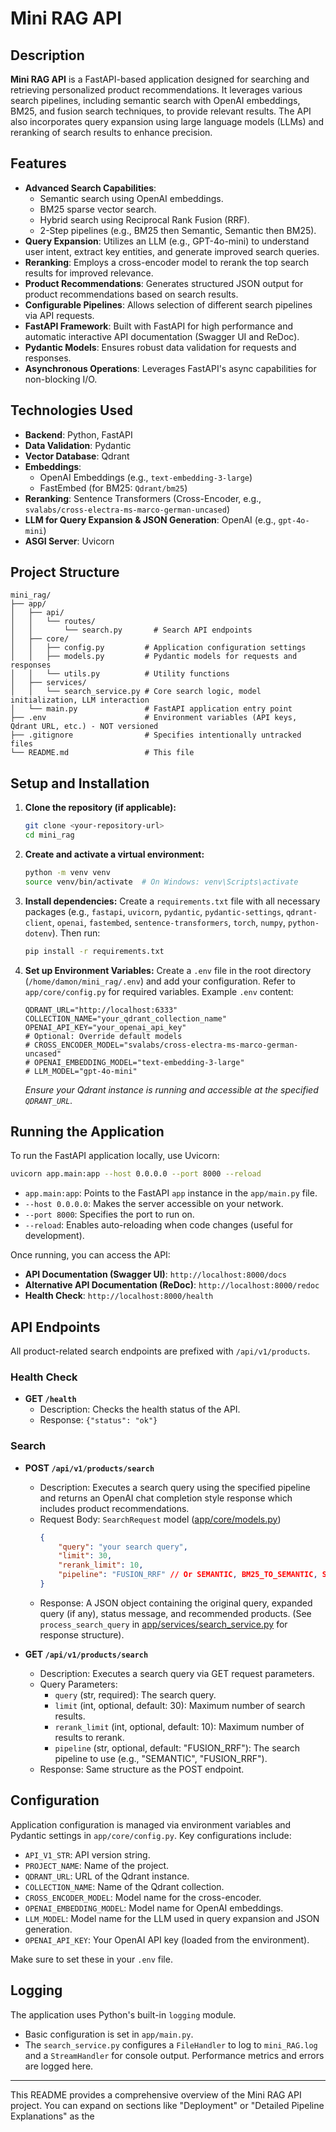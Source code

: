 # Mini RAG API

## Description

**Mini RAG API** is a FastAPI-based application designed for searching and retrieving personalized product recommendations. It leverages various search pipelines, including semantic search with OpenAI embeddings, BM25, and fusion search techniques, to provide relevant results. The API also incorporates query expansion using large language models (LLMs) and reranking of search results to enhance precision.

## Features

*   **Advanced Search Capabilities**:
    *   Semantic search using OpenAI embeddings.
    *   BM25 sparse vector search.
    *   Hybrid search using Reciprocal Rank Fusion (RRF).
    *   2-Step pipelines (e.g., BM25 then Semantic, Semantic then BM25).
*   **Query Expansion**: Utilizes an LLM (e.g., GPT-4o-mini) to understand user intent, extract key entities, and generate improved search queries.
*   **Reranking**: Employs a cross-encoder model to rerank the top search results for improved relevance.
*   **Product Recommendations**: Generates structured JSON output for product recommendations based on search results.
*   **Configurable Pipelines**: Allows selection of different search pipelines via API requests.
*   **FastAPI Framework**: Built with FastAPI for high performance and automatic interactive API documentation (Swagger UI and ReDoc).
*   **Pydantic Models**: Ensures robust data validation for requests and responses.
*   **Asynchronous Operations**: Leverages FastAPI's async capabilities for non-blocking I/O.

## Technologies Used

*   **Backend**: Python, FastAPI
*   **Data Validation**: Pydantic
*   **Vector Database**: Qdrant
*   **Embeddings**:
    *   OpenAI Embeddings (e.g., `text-embedding-3-large`)
    *   FastEmbed (for BM25: `Qdrant/bm25`)
*   **Reranking**: Sentence Transformers (Cross-Encoder, e.g., `svalabs/cross-electra-ms-marco-german-uncased`)
*   **LLM for Query Expansion & JSON Generation**: OpenAI (e.g., `gpt-4o-mini`)
*   **ASGI Server**: Uvicorn

## Project Structure

```
mini_rag/
├── app/
│   ├── api/
│   │   └── routes/
│   │       └── search.py       # Search API endpoints
│   ├── core/
│   │   ├── config.py         # Application configuration settings
│   │   ├── models.py         # Pydantic models for requests and responses
│   │   └── utils.py          # Utility functions
│   ├── services/
│   │   └── search_service.py # Core search logic, model initialization, LLM interaction
│   └── main.py               # FastAPI application entry point
├── .env                      # Environment variables (API keys, Qdrant URL, etc.) - NOT versioned
├── .gitignore                # Specifies intentionally untracked files
└── README.md                 # This file
```

## Setup and Installation

1.  **Clone the repository (if applicable):**
    ```bash
    git clone <your-repository-url>
    cd mini_rag
    ```

2.  **Create and activate a virtual environment:**
    ```bash
    python -m venv venv
    source venv/bin/activate  # On Windows: venv\Scripts\activate
    ```

3.  **Install dependencies:**
    Create a `requirements.txt` file with all necessary packages (e.g., `fastapi`, `uvicorn`, `pydantic`, `pydantic-settings`, `qdrant-client`, `openai`, `fastembed`, `sentence-transformers`, `torch`, `numpy`, `python-dotenv`).
    Then run:
    ```bash
    pip install -r requirements.txt
    ```

4.  **Set up Environment Variables:**
    Create a `.env` file in the root directory (`/home/damon/mini_rag/.env`) and add your configuration. Refer to `app/core/config.py` for required variables.
    Example `.env` content:
    ```env
    QDRANT_URL="http://localhost:6333"
    COLLECTION_NAME="your_qdrant_collection_name"
    OPENAI_API_KEY="your_openai_api_key"
    # Optional: Override default models
    # CROSS_ENCODER_MODEL="svalabs/cross-electra-ms-marco-german-uncased"
    # OPENAI_EMBEDDING_MODEL="text-embedding-3-large"
    # LLM_MODEL="gpt-4o-mini"
    ```
    *Ensure your Qdrant instance is running and accessible at the specified `QDRANT_URL`.*

## Running the Application

To run the FastAPI application locally, use Uvicorn:

```bash
uvicorn app.main:app --host 0.0.0.0 --port 8000 --reload
```

*   `app.main:app`: Points to the FastAPI `app` instance in the `app/main.py` file.
*   `--host 0.0.0.0`: Makes the server accessible on your network.
*   `--port 8000`: Specifies the port to run on.
*   `--reload`: Enables auto-reloading when code changes (useful for development).

Once running, you can access the API:

*   **API Documentation (Swagger UI)**: `http://localhost:8000/docs`
*   **Alternative API Documentation (ReDoc)**: `http://localhost:8000/redoc`
*   **Health Check**: `http://localhost:8000/health`

## API Endpoints

All product-related search endpoints are prefixed with `/api/v1/products`.

### Health Check

*   **GET `/health`**
    *   Description: Checks the health status of the API.
    *   Response: `{"status": "ok"}`

### Search

*   **POST `/api/v1/products/search`**
    *   Description: Executes a search query using the specified pipeline and returns an OpenAI chat completion style response which includes product recommendations.
    *   Request Body: `SearchRequest` model ([app/core/models.py](app/core/models.py))
        ```json
        {
            "query": "your search query",
            "limit": 30,
            "rerank_limit": 10,
            "pipeline": "FUSION_RRF" // Or SEMANTIC, BM25_TO_SEMANTIC, SEMANTIC_TO_BM25
        }
        ```
    *   Response: A JSON object containing the original query, expanded query (if any), status message, and recommended products. (See `process_search_query` in [app/services/search_service.py](app/services/search_service.py) for response structure).

*   **GET `/api/v1/products/search`**
    *   Description: Executes a search query via GET request parameters.
    *   Query Parameters:
        *   `query` (str, required): The search query.
        *   `limit` (int, optional, default: 30): Maximum number of search results.
        *   `rerank_limit` (int, optional, default: 10): Maximum number of results to rerank.
        *   `pipeline` (str, optional, default: "FUSION_RRF"): The search pipeline to use (e.g., "SEMANTIC", "FUSION_RRF").
    *   Response: Same structure as the POST endpoint.

## Configuration

Application configuration is managed via environment variables and Pydantic settings in `app/core/config.py`. Key configurations include:

*   `API_V1_STR`: API version string.
*   `PROJECT_NAME`: Name of the project.
*   `QDRANT_URL`: URL of the Qdrant instance.
*   `COLLECTION_NAME`: Name of the Qdrant collection.
*   `CROSS_ENCODER_MODEL`: Model name for the cross-encoder.
*   `OPENAI_EMBEDDING_MODEL`: Model name for OpenAI embeddings.
*   `LLM_MODEL`: Model name for the LLM used in query expansion and JSON generation.
*   `OPENAI_API_KEY`: Your OpenAI API key (loaded from the environment).

Make sure to set these in your `.env` file.

## Logging

The application uses Python's built-in `logging` module.
*   Basic configuration is set in `app/main.py`.
*   The `search_service.py` configures a `FileHandler` to log to `mini_RAG.log` and a `StreamHandler` for console output. Performance metrics and errors are logged here.

---

This README provides a comprehensive overview of the Mini RAG API project. You can expand on sections like "Deployment" or "Detailed Pipeline Explanations" as the